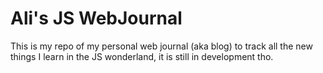 # Ali's JS WebJournal
This is my repo of my personal web journal (aka blog) to track all the new things I learn in the JS wonderland, it is still in development tho.
